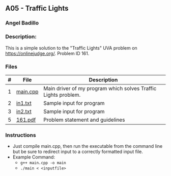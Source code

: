 ## A05 - Traffic Lights
### Angel Badillo
### Description:

This is a simple solution to the "Traffic Lights" UVA problem on https://onlinejudge.org/. Problem ID 161.

### Files

| # | File                 | Description                                                    |
|:-:|----------------------|----------------------------------------------------------------|
| 1 | [main.cpp](main.cpp) | Main driver of my program which solves Traffic Lights problem. |
| 2 | [in1.txt](in1.txt)   | Sample input for program                                       |
| 3 | [in2.txt](in2.txt)   | Sample input for program                                       |
| 5 | [161.pdf](161.pdf)   | Problem statement and guidelines                               |

### Instructions

- Just compile main.cpp, then run the executable from the command line but be sure to redirect
input to a correctly formatted input file.
- Example Command:
    - `g++ main.cpp -o main`
    - `./main < <inputfile>`